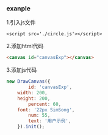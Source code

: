 ### exanple
1.引入js文件
```
<script src='./circle.js'></script>
```
2.添加html代码
```html
<canvas id="canvasExp"></canvas>
```
3.添加js代码
```js
new DrawCanvas({
        id: 'canvasExp',
	width: 200,
	height: 200,
        percent: 60,
	font: '22px SimSong',
        num: 55,
        text: '用户示例',
    }).init();
```
